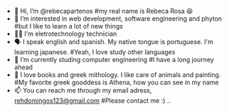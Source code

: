- 👋 Hi, I’m @rebecapartenos #my real name is Rebeca Rosa 😆
- 👀 I’m interested in web development, software engineering and phyton #but I like to learn a lot of new things
- 👩‍🎓 I'm eletrotechnology technician 
- 🗣️ I speak english and spanish. My native tongue is portuguese. I'm learning japanese. #Yeah, I love study other languages
- 🌱 I’m currently studing computer engineering #I have a long journey ahead
- 💞️ I love books and greek mithology. I like care of animals and painting. #My favorite greek gooddess is Athena, how you can see in my name
- 📫 You can reach me through my email adress, rehdomingos123@gmail.com #Please contact me :)
..
<!---
rebecapartenos/rebecapartenos is a ✨ special ✨ repository because its `README.md` (this file) appears on your GitHub profile.
You can click the Preview link to take a look at your changes.
--->
